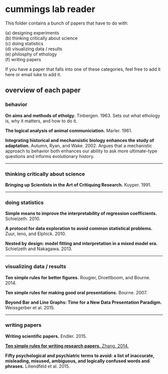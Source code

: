 # cummings lab reader

This folder contains a bunch of papers that have to do with:    

(a) designing experiments    
(b) thinking critically about science     
(c) doing statistics    
(d) visualizing data / results      
(e) philosphy of ethology       
(f) writing papers     

If you have a paper that falls into one of these categories, feel free to add it here or email luke to add it.

## overview of each paper

### behavior

**On aims and methods of etholgy.** Tinbergen. 1963.
Sets out what ethology is, why it matters, and how to do it.

**The logical analysis of animal communiciation.** Marler. 1961.

**Integrating historical and mechansistic biology enhances the study of adaptation.** Autumn, Ryan, and Wake. 2002.
Argues that a mechanistic approach to behavior both enhances our ability to ask more ultimate-type questions and informs evolutionary history.

--------------


### thinking critically about science

**Bringing up Scientists in the Art of Critiquing Research.** Kuyper. 1991.

--------------

### doing statistics

**Simple means to improve the interpretability of regression coefficients.** Schielzeth. 2010.

**A protocol for data exploration to avoid common statistical problems.** Zuur, Ieno, and Elphick. 2010.

**Nested by design: model fitting and interpretation in a mixed model era.** Schielzeth and Nakagawa. 2013.

--------------


### visualizing data / results

**Ten simple rules for better figures.** Rougier, Droettboom, and Bourne. 2014.

**Ten simple rules for making good oral presentations.** Bourne. 2007.

**Beyond Bar and Line Graphs: Time for a New Data Presentation Paradigm.** Weissgerber et al. 2015.

-----------

### writing papers

**Writing scientific papers.** Endler. 2015.

[**Ten simple rules for writing research papers.** Zhang. 2014.](http://journals.plos.org/ploscompbiol/article?id=10.1371/journal.pcbi.1003453)

**Fifty psychological and psychiatric terms to avoid: a list of inaccurate, misleading, misused, ambiguous, and logically confused words and phrases.** Liliendfeld et al. 2015.
